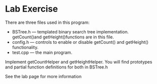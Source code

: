 # Lab Exercise

There are three files used in this program:
- BSTree.h — templated binary search tree implementation. getCount()and getHeight()functions are in this file.
- config.h — controls to enable or disable getCount() and getHeight() functionality.
- test.cpp — the main program.

Implement getCountHelper and getHeightHelper. You will find prototypes and partial function definitions for both in BSTree.h

See the lab page for more information